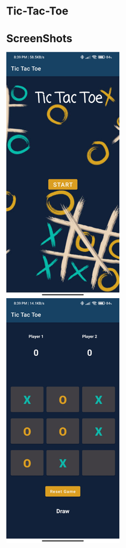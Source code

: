 # Tic-Tac-Toe

# ScreenShots
<img src="images/home screen.jpg" width="300">                                                           <img src="images/main screen.jpg" width="300">

